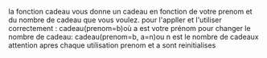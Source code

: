 la fonction cadeau vous donne un cadeau en fonction de votre prenom et du nombre de cadeau que vous voulez.
pour l'appller et l'utiliser correctement :
cadeau(prenom=b)où a est votre prénom
pour changer le nombre de cadeau:
cadeau(prenom=b, a=n)ou n est le nombre de cadeaux
attention apres chaque utilisation prenom et a sont reinitialises